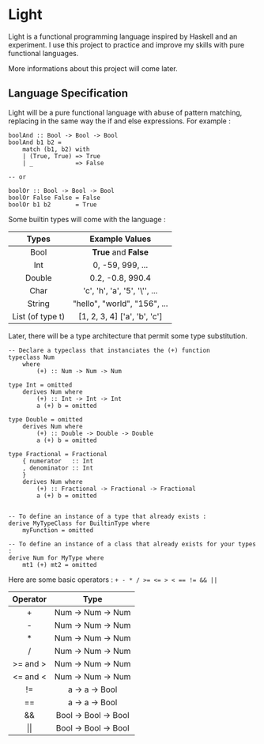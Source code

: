 # Light

Light is a functional programming language inspired by Haskell and an experiment.
I use this project to practice and improve my skills with pure functional languages.

More informations about this project will come later.

## Language Specification

Light will be a pure functional language with abuse of pattern matching, 
replacing in the same way the if and else expressions.
For example :

```
boolAnd :: Bool -> Bool -> Bool
boolAnd b1 b2 =
    match (b1, b2) with
    | (True, True) => True
    | _            => False

-- or

boolOr :: Bool -> Bool -> Bool
boolOr False False = False
boolOr b1 b2       = True
```

Some builtin types will come with the language :

| Types | Example Values |
| :----: | :-----: |
|Bool|**True** and **False**|
|Int| 0, -59, 999, ...|
|Double|0.2, -0.8, 990.4|
|Char|'c', 'h', 'a', '5', '\\'', ...|
|String| "hello", "world", "156", ...|
|List (of type t)|[1, 2, 3, 4] ['a', 'b', 'c']|

Later, there will be a type architecture that permit some type substitution.

```
-- Declare a typeclass that instanciates the (+) function
typeclass Num
    where
        (+) :: Num -> Num -> Num

type Int = omitted
    derives Num where
        (+) :: Int -> Int -> Int
        a (+) b = omitted

type Double = omitted
    derives Num where
        (+) :: Double -> Double -> Double
        a (+) b = omitted

type Fractional = Fractional
    { numerator   :: Int 
    , denominator :: Int
    }
    derives Num where
        (+) :: Fractional -> Fractional -> Fractional
        a (+) b = omitted


-- To define an instance of a type that already exists :
derive MyTypeClass for BuiltinType where
    myFunction = omitted

-- To define an instance of a class that already exists for your types :
derive Num for MyType where
    mt1 (+) mt2 = omitted
```

Here are some basic operators : `+ - * / >= <= > < == != && ||`

|Operator|Type|
|:---:|:---:|
|+|Num -> Num -> Num|
|-|Num -> Num -> Num|
|*|Num -> Num -> Num|
|/|Num -> Num -> Num|
|\>= and >|Num -> Num -> Num|
|<= and \<|Num -> Num -> Num|
|!=|a -> a -> Bool|
|==|a -> a -> Bool|
|&&|Bool -> Bool -> Bool|
|\|\||Bool -> Bool -> Bool|